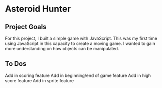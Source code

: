 # Asteroid Hunter

## Project Goals

For this project, I built a simple game with JavaScript. This was my first time using JavaScript in this capacity to create a moving game. I wanted to gain more understanding on how objects can be manipulated.

## To Dos

Add in scoring feature
Add in beginning/end of game feature
Add in high score feature
Add in sprite feature
